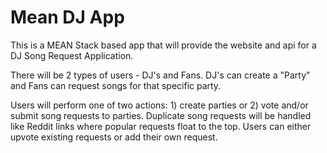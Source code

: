 Mean DJ App
===========

This is a MEAN Stack based app that will provide the website and api for a DJ Song Request Application.

There will be 2 types of users - DJ's and Fans. DJ's can create a "Party" and Fans can request songs for that specific party. 

Users will perform one of two actions: 1) create parties or 2) vote and/or submit song requests to parties.
Duplicate song requests will be handled like Reddit links where popular requests float to the top. Users can either upvote existing requests or add their own request.
